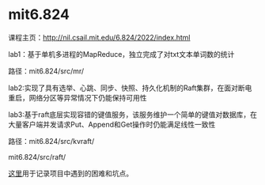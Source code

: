 # mit6.824
课程主页：http://nil.csail.mit.edu/6.824/2022/index.html

lab1：基于单机多进程的MapReduce，独立完成了对txt文本单词数的统计

路径：mit6.824/src/mr/

lab2:实现了具有选举、心跳、同步、快照、持久化机制的Raft集群，在面对断电重启，网络分区等异常情况下仍能保持可用性

lab3:基于raft底层实现容错的键值服务，该服务维护一个简单的键值对数据库，在大量客户端并发请求Put、Append和Get操作时仍能满足线性一致性

路径：mit6.824/src/kvraft/

mit6.824/src/raft/



[这里](https://github.com/jaychentank/Notes/blob/main/%E5%88%86%E5%B8%83%E5%BC%8F%E5%AD%A6%E4%B9%A0%E7%AC%94%E8%AE%B0.md)用于记录项目中遇到的困难和坑点。

